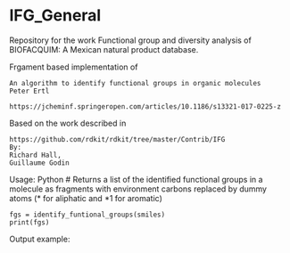 # IFG_General
Repository for the work Functional group and diversity analysis of BIOFACQUIM: A Mexican natural product database.

Frgament based implementation of

    An algorithm to identify functional groups in organic molecules
    Peter Ertl

    https://jcheminf.springeropen.com/articles/10.1186/s13321-017-0225-z
    
Based on the work described in
    
    https://github.com/rdkit/rdkit/tree/master/Contrib/IFG
    By:
    Richard Hall,
    Guillaume Godin

Usage:
    Python
    # Returns a list of the identified functional groups in a molecule as fragments with environment carbons replaced by dummy atoms (* for aliphatic and *1 for aromatic)
    
    fgs = identify_funtional_groups(smiles)
    print(fgs)
    
Output example:
    
    
    
